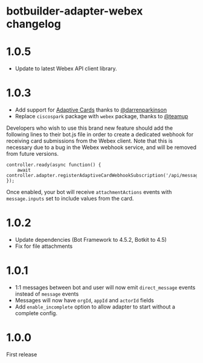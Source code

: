 # botbuilder-adapter-webex changelog

# 1.0.5

* Update to latest Webex API client library.

# 1.0.3

* Add support for [Adaptive Cards](https://developer.webex.com/blog/new-buttons-cards-webex-teams) thanks to [@darrenparkinson](https://github.com/howdyai/botkit/pull/1760)
* Replace `ciscospark` package with `webex` package, thanks to [@teamup](https://github.com/howdyai/botkit/pull/1748)

Developers who wish to use this brand new feature should add the following lines to their bot.js file
in order to create a dedicated webhook for receiving card submissions from the Webex client. Note that this
is necessary due to a bug in the Webex webhook service, and will be removed from future versions.

```
controller.ready(async function() {
    await controller.adapter.registerAdaptiveCardWebhookSubscription('/api/messages');
});
```

Once enabled, your bot will receive `attachmentActions` events with `message.inputs` set to include values from the card.

# 1.0.2

* Update dependencies (Bot Framework to 4.5.2, Botkit to 4.5)
* Fix for file attachments

# 1.0.1

* 1:1 messages between bot and user will now emit `direct_message` events instead of `message` events
* Messages will now have `orgId`, `appId` and `actorId` fields
* Add `enable_incomplete` option to allow adapter to start without a complete config.

# 1.0.0 

First release
